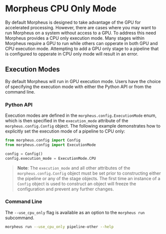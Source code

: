 <!--
SPDX-FileCopyrightText: Copyright (c) 2024, NVIDIA CORPORATION & AFFILIATES. All rights reserved.
SPDX-License-Identifier: Apache-2.0

Licensed under the Apache License, Version 2.0 (the "License");
you may not use this file except in compliance with the License.
You may obtain a copy of the License at

http://www.apache.org/licenses/LICENSE-2.0

Unless required by applicable law or agreed to in writing, software
distributed under the License is distributed on an "AS IS" BASIS,
WITHOUT WARRANTIES OR CONDITIONS OF ANY KIND, either express or implied.
See the License for the specific language governing permissions and
limitations under the License.
-->

# Morpheus CPU Only Mode
By default Morpheus is designed to take advantage of the GPU for accelerated processing. However, there are cases where you may want to run Morpheus on a system without access to a GPU. To address this need Morpheus provides a CPU only execution mode. Many stages within Morpheus require a GPU to run while others can opperate in both GPU and CPU execution mode. Attempting to add a GPU only stage to a pipeline that is configured to opperate in CPU only mode will result in an error.

## Execution Modes
By default Morpheus will run in GPU execution mode. Users have the choice of specifying the execution mode with either the Python API or from the command line.

### Python API
Execution modes are defined in the `morpheus.config.ExecutionMode` enum, which is then specified in the `execution_mode` attribute of the `morpheus.config.Config` object. The following example demonstrates how to explicitly set the execution mode of a pipeline to CPU only:

```python
from morpheus.config import Config
from morpheus.config import ExecutionMode
```

```python
config = Config()
config.execution_mode = ExecutionMode.CPU
```

> **Note**: The `execution_mode` and all other attributes of the `morpheus.config.Config` object must be set prior to constructing either the pipeline or any of the stage objects. The first time an instance of a `Config` object is used to construct an object will freeze the configuration and prevent any further changes.


### Command Line
The `--use_cpu_only` flag is available as an option to the `morpheus run` subcommand.

```bash
morpheus run --use_cpu_only pipeline-other --help
```
